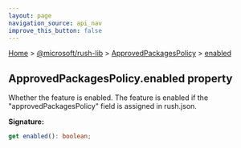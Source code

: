 ```yaml
---
layout: page
navigation_source: api_nav
improve_this_button: false
---
```



[Home](./index.md) &gt; [@microsoft/rush-lib](./rush-lib.md) &gt; [ApprovedPackagesPolicy](./rush-lib.approvedpackagespolicy.md) &gt; [enabled](./rush-lib.approvedpackagespolicy.enabled.md)

## ApprovedPackagesPolicy.enabled property

Whether the feature is enabled. The feature is enabled if the "approvedPackagesPolicy" field is assigned in rush.json.

<b>Signature:</b>

```typescript
get enabled(): boolean;
```
